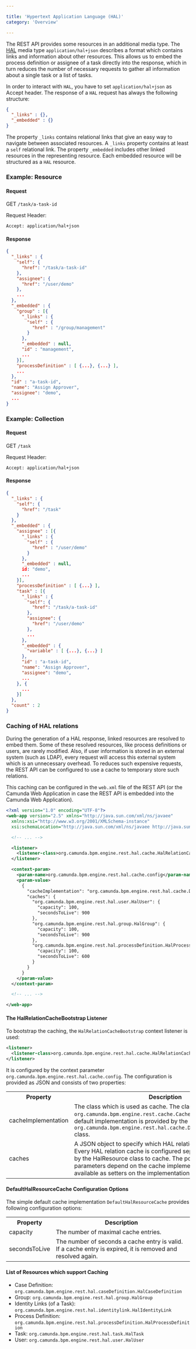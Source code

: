 ```yaml
---

title: 'Hypertext Application Language (HAL)'
category: 'Overview'

---
```


The REST API provides some resources in an additional media type. The
[HAL][hal] media type `application/hal+json` describes a format which contains
links and information about other resources. This allows us to embed the
process definition or assignee of a task directly into the response, which in turn
reduces the number of necessary requests to gather all information about a
single task or a list of tasks.

In order to interact with `HAL`, you have to set `application/hal+json` as Accept header. The
response of a `HAL` request has always the following structure:

```json
{
  "_links" : {},
  "_embedded" : {}
}
```

The property `_links` contains relational links that give an easy way to navigate between
associated resources. A `_links` property contains at least a `self` relational link. The
property `_embedded` includes other linked resources in the representing resource. Each
embedded resource will be structured as a `HAL` resource.

### Example: Resource


#### Request

GET `/task/a-task-id`

Request Header:
```
Accept: application/hal+json
```

#### Response

```json
{
  "_links" : {
    "self": {
      "href": "/task/a-task-id"
    },
    "assignee": {
      "href": "/user/demo"
    },
    ...
  },
  "_embedded" : {
    "group" : [{
      "_links" : {
        "self" : {
          "href" : "/group/management"
        }
      },
      "_embedded" : null,
      "id" : "management",
      ...
    }],
    "processDefinition" : [ {...}, {...} ],
    ...
  },
  "id" : "a-task-id",
  "name": "Assign Approver",
  "assignee": "demo",
  ...
}
```

### Example: Collection

#### Request

GET `/task`

Request Header:
```
Accept: application/hal+json
```

#### Response

```json
{
  "_links" : {
    "self": {
      "href": "/task"
    }
  },
  "_embedded" : {
    "assignee" : [{
      "_links" : {
        "self" : {
          "href" : "/user/demo"
        }
      },
      "_embedded" : null,
      id: "demo",
      ...
    }],
    "processDefinition" : [ {...} ],
    "task" : [{
      "_links" : {
        "self": {
          "href": "/task/a-task-id"
        },
        "assignee": {
          "href": "/user/demo"
        },
        ...
      },
      "_embedded" : {
        "variable" : [ {...}, {...} ]
      },
      "id" : "a-task-id",
      "name": "Assign Approver",
      "assignee": "demo",
      ...
    }, {
      ...
    }]
  },
  "count" : 2
}
```

### Caching of HAL relations

During the generation of a HAL response, linked resources are resolved to embed
them.  Some of these resolved resources, like process definitions or users, are
rarely modified. Also, if user information is stored in an external system (such as
LDAP), every request will access this external system which is an
unnecessary overhead. To reduces such expensive requests, the REST API can be
configured to use a cache to temporary store such relations.

This caching can be configured in the `web.xml` file of the REST API (or the Camunda Web Application in
case the REST API is embedded into the Camunda Web Application).

```xml
<?xml version="1.0" encoding="UTF-8"?>
<web-app version="2.5" xmlns="http://java.sun.com/xml/ns/javaee"
  xmlns:xsi="http://www.w3.org/2001/XMLSchema-instance"
  xsi:schemaLocation="http://java.sun.com/xml/ns/javaee http://java.sun.com/xml/ns/javaee/web-app_2_5.xsd">

  <!-- ... -->

  <listener>
    <listener-class>org.camunda.bpm.engine.rest.hal.cache.HalRelationCacheBootstrap</listener-class>
  </listener>

  <context-param>
    <param-name>org.camunda.bpm.engine.rest.hal.cache.config</param-name>
    <param-value>
      {
        "cacheImplementation": "org.camunda.bpm.engine.rest.hal.cache.DefaultHalResourceCache",
        "caches": {
          "org.camunda.bpm.engine.rest.hal.user.HalUser": {
            "capacity": 100,
            "secondsToLive": 900
          },
          "org.camunda.bpm.engine.rest.hal.group.HalGroup": {
            "capacity": 100,
            "secondsToLive": 900
          },
          "org.camunda.bpm.engine.rest.hal.processDefinition.HalProcessDefinition": {
            "capacity": 100,
            "secondsToLive": 600
          }
        }
      }
    </param-value>
  </context-param>

  <!-- ... -->

</web-app>
```

#### The HalRelationCacheBootstrap Listener

To bootstrap the caching, the `HalRelationCacheBootstrap` context listener is
used: 

```xml
<listener>
  <listener-class>org.camunda.bpm.engine.rest.hal.cache.HalRelationCacheBootstrap</listener-class>
</listener>
```

It is configured by the context parameter
`org.camunda.bpm.engine.rest.hal.cache.config`. The configuration is provided
as JSON and consists of two properties:

<table class="table table-striped">
  <tr>
    <th>Property</th>
    <th>Description</th>
  </tr>
  <tr>
    <td>cacheImplementation</td>
    <td>
      The class which is used as cache. The class has to implement the
      <code>org.camunda.bpm.engine.rest.cache.Cache</code> interface.
      A simple default implementation is provided by the
      <code>org.camunda.bpm.engine.rest.hal.cache.DefaultHalResourceCache</code> class.
    </td>
  </tr>
  <tr>
    <td>caches</td>
    <td>
      A JSON object to specify which HAL relations should be cached. Every HAL relation cache is configured
      separately and identified by the HalResource class to cache. The possible configuration parameters
      depend on the cache implementation and have to be available as setters on the implementation class.
    </td>
  </tr>
</table>

#### DefaultHalResourceCache Configuration Options

The simple default cache implementation `DefaultHalResourceCache` provides following configuration
options:

<table class="table table-striped">
  <tr>
    <th>Property</th>
    <th>Description</th>
  </tr>
  <tr>
    <td>capacity</td>
    <td>
      The number of maximal cache entries.
    </td>
  </tr>
  <tr>
    <td>secondsToLive</td>
    <td>
      The number of seconds a cache entry is valid. If a cache entry is expired, it is removed
      and resolved again.
    </td>
  </tr>
</table>

#### List of Resources which support Caching

* Case Definition: `org.camunda.bpm.engine.rest.hal.caseDefinition.HalCaseDefinition`
* Group: `org.camunda.bpm.engine.rest.hal.group.HalGroup`
* Identity Links (of a Task): `org.camunda.bpm.engine.rest.hal.identitylink.HalIdentityLink`
* Process Definition: `org.camunda.bpm.engine.rest.hal.processDefinition.HalProcessDefinition`
* Task: `org.camunda.bpm.engine.rest.hal.task.HalTask`
* User: `org.camunda.bpm.engine.rest.hal.user.HalUser`

[hal]: http://stateless.co/hal_specification.html
